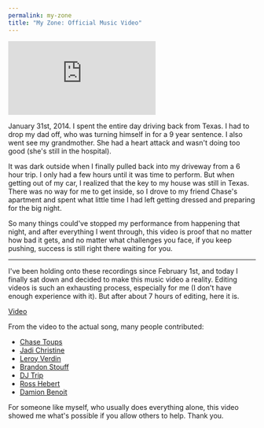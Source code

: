 ```yaml
---
permalink: my-zone
title: "My Zone: Official Music Video"
---
```


<div class="video">
  <iframe src="https://www.youtube.com/embed/N8zROfVGmKo" frameborder="0" allow="accelerometer; autoplay; clipboard-write; encrypted-media; gyroscope; picture-in-picture" allowfullscreen></iframe>
</div>

January 31st, 2014. I spent the entire day driving back from Texas. I had to drop my dad off, who was turning himself in for a 9 year sentence. I also went see my grandmother. She had a heart attack and wasn't doing too good (she's still in the hospital).

It was dark outside when I finally pulled back into my driveway from a 6 hour trip. I only had a few hours until it was time to perform. But when getting out of my car, I realized that the key to my house was still in Texas. There was no way for me to get inside, so I drove to my friend Chase's apartment and spent what little time I had left getting dressed and preparing for the big night.

So many things could've stopped my performance from happening that night, and after everything I went through, this video is proof that no matter how bad it gets, and no matter what challenges you face, if you keep pushing, success is still right there waiting for you.

- - -

I've been holding onto these recordings since February 1st, and today I finally sat down and decided to make this music video a reality. Editing videos is such an exhausting process, especially for me (I don't have enough experience with it). But after about 7 hours of editing, here it is.

[Video][1]

From the video to the actual song, many people contributed:

- [Chase Toups][2]
- [Jadi Christine][3]
- [Leroy Verdin][4]
- [Brandon Stouff][5]
- [DJ Trip][6]
- [Ross Hebert][7]
- [Damion Benoit][8]

For someone like myself, who usually does everything alone, this video showed me what's possible if you allow others to help. Thank you.

[1]:	http://youtu.be/N8zROfVGmKo
[2]:	https://www.facebook.com/chase.toups
[3]:	https://www.facebook.com/jadi.flint
[4]:	https://www.facebook.com/leroy.verdin
[5]:	https://www.facebook.com/BrandonandTeriStouff
[6]:	https://www.facebook.com/gael.cleophat
[7]:	https://www.facebook.com/TheRossMichaels
[8]:	https://www.facebook.com/damienleebenoit
